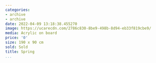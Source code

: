 ```yaml
---
categories:
- archive
- archive
date: 2022-04-09 13:18:38.455270
image: https://ucarecdn.com/2786c830-8be9-498b-8d94-eb33f819cbe9/
media: Acrylic on board
price: '0'
size: 190 x 90 cm
sold: Sold
title: Spring
...
```

